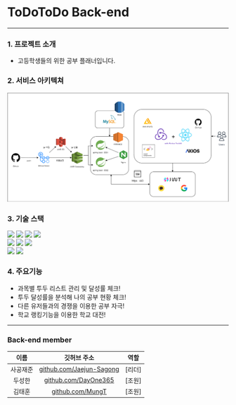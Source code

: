 # ToDoToDo Back-end

---

### 1. 프로젝트 소개
- 고등학생들의  위한 공부 플래너입니다.
###  2. 서비스 아키텍쳐

   ![서비스 아키텍쳐](https://github.com/MungT/ToDoList_backend/blob/main/%EC%84%9C%EB%B9%84%EC%8A%A4%20%EC%95%84%ED%82%A4%ED%85%8D%EC%B3%90.png)


### 3. 기술 스택

   <div>
   <img src="https://img.shields.io/badge/java-007396?style=for-the-badge&logo=java&logoColor=white">
   <img src="https://img.shields.io/badge/mysql-4479A1?style=for-the-badge&logo=mysql&logoColor=white">   
   <img src="https://img.shields.io/badge/springboot-6DB33F?style=for-the-badge&logo=springboot&logoColor=white">
   <img src="https://img.shields.io/badge/linux-FCC624?style=for-the-badge&logo=linux&logoColor=black">
   <br>

   <img src="https://img.shields.io/badge/amazonaws-232F3E?style=for-the-badge&logo=amazonaws&logoColor=white">
   <img src="https://img.shields.io/badge/github-181717?style=for-the-badge&logo=github&logoColor=white">
   <img src="https://img.shields.io/badge/git-F05032?style=for-the-badge&logo=git&logoColor=white">
   <br>

   <img src="https://img.shields.io/badge/gradle-02303A?style=for-the-badge&logo=gradle&logoColor=white">
   <img src="https://img.shields.io/badge/amazonS3-4053D6?style=for-the-badge&logo=Amazon S3&logoColor=white">
   <br>
    </div>

### 4. 주요기능
- 과목별 투두 리스트 관리 및 달성률 체크!
- 투두 달성률을 분석해 나의 공부 현황 체크!
- 다른 유저들과의 경쟁을 이용한 공부 자극!
- 학교 랭킹기능을 이용한 학교 대전!
***
### Back-end member

|  이름  | 깃허브 주소 |  역할  |
|:----:|:------:|:----:|
| 사공재준 |   [github.com/Jaejun-Sagong](https://github.com/Jaejun-Sagong)   | [리더] |
| 두성한  |   [github.com/DayOne365](https://github.com/DayOne365)   | [조원] |
| 김태훈  |   [github.com/MungT](https://github.com/MungT)   | [조원] |

